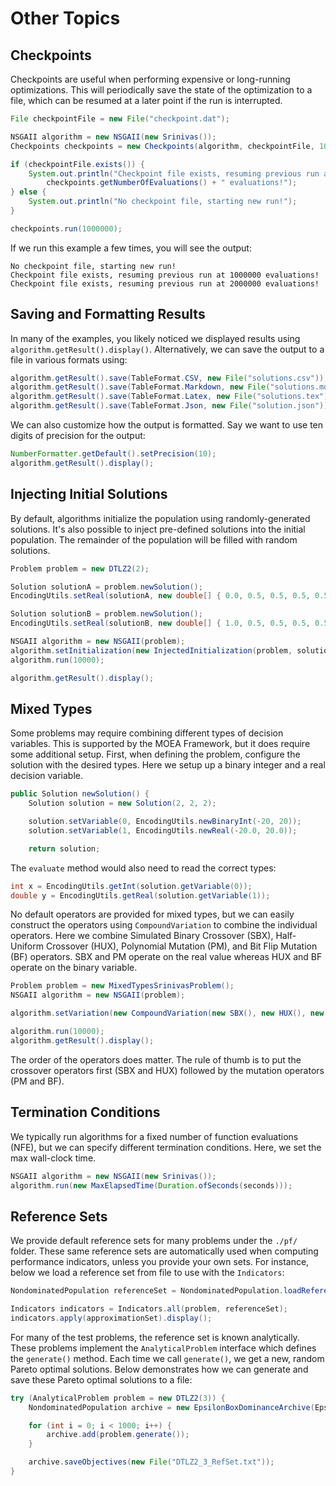 # Other Topics

## Checkpoints

Checkpoints are useful when performing expensive or long-running optimizations.  This will periodically save
the state of the optimization to a file, which can be resumed at a later point if the run is interrupted.

<!-- java:examples/org/moeaframework/examples/misc/CheckpointExample.java [37:49] -->

```java
File checkpointFile = new File("checkpoint.dat");

NSGAII algorithm = new NSGAII(new Srinivas());
Checkpoints checkpoints = new Checkpoints(algorithm, checkpointFile, 1000);

if (checkpointFile.exists()) {
    System.out.println("Checkpoint file exists, resuming previous run at " +
        checkpoints.getNumberOfEvaluations() + " evaluations!");
} else {
    System.out.println("No checkpoint file, starting new run!");
}

checkpoints.run(1000000);
```

If we run this example a few times, you will see the output:

```
No checkpoint file, starting new run!
Checkpoint file exists, resuming previous run at 1000000 evaluations!
Checkpoint file exists, resuming previous run at 2000000 evaluations!
```

## Saving and Formatting Results

In many of the examples, you likely noticed we displayed results using `algorithm.getResult().display()`.
Alternatively, we can save the output to a file in various formats using:

<!-- java:examples/org/moeaframework/examples/misc/SaveAndFormatResultsExample.java [41:44] -->

```java
algorithm.getResult().save(TableFormat.CSV, new File("solutions.csv"));
algorithm.getResult().save(TableFormat.Markdown, new File("solutions.md"));
algorithm.getResult().save(TableFormat.Latex, new File("solutions.tex"));
algorithm.getResult().save(TableFormat.Json, new File("solution.json"));
```

We can also customize how the output is formatted.  Say we want to use ten digits of precision
for the output:

<!-- java:examples/org/moeaframework/examples/misc/SaveAndFormatResultsExample.java [47:48] -->

```java
NumberFormatter.getDefault().setPrecision(10);
algorithm.getResult().display();
```

## Injecting Initial Solutions

By default, algorithms initialize the population using randomly-generated solutions.  It's also possible to inject
pre-defined solutions into the initial population.  The remainder of the population will be filled with random
solutions.

<!-- java:examples/org/moeaframework/examples/misc/InjectSolutionsExample.java [34:46] -->

```java
Problem problem = new DTLZ2(2);

Solution solutionA = problem.newSolution();
EncodingUtils.setReal(solutionA, new double[] { 0.0, 0.5, 0.5, 0.5, 0.5, 0.5, 0.5, 0.5, 0.5, 0.5, 0.5 });

Solution solutionB = problem.newSolution();
EncodingUtils.setReal(solutionB, new double[] { 1.0, 0.5, 0.5, 0.5, 0.5, 0.5, 0.5, 0.5, 0.5, 0.5, 0.5 });

NSGAII algorithm = new NSGAII(problem);
algorithm.setInitialization(new InjectedInitialization(problem, solutionA, solutionB));
algorithm.run(10000);

algorithm.getResult().display();
```

## Mixed Types

Some problems may require combining different types of decision variables.  This is supported by the MOEA Framework,
but it does require some additional setup.  First, when defining the problem, configure the solution with the desired
types.  Here we setup up a binary integer and a real decision variable.

<!-- java:examples/org/moeaframework/examples/misc/MixedTypesExample.java [62:68] -->

```java
public Solution newSolution() {
    Solution solution = new Solution(2, 2, 2);

    solution.setVariable(0, EncodingUtils.newBinaryInt(-20, 20));
    solution.setVariable(1, EncodingUtils.newReal(-20.0, 20.0));

    return solution;
```

The `evaluate` method would also need to read the correct types:

<!-- java:examples/org/moeaframework/examples/misc/MixedTypesExample.java [48:49] -->

```java
int x = EncodingUtils.getInt(solution.getVariable(0));
double y = EncodingUtils.getReal(solution.getVariable(1));
```

No default operators are provided for mixed types, but we can easily construct the operators using
`CompoundVariation` to combine the individual operators.  Here we combine Simulated Binary Crossover (SBX),
Half-Uniform Crossover (HUX), Polynomial Mutation (PM), and Bit Flip Mutation (BF) operators.  SBX and PM operate on
the real value whereas HUX and BF operate on the binary variable.

<!-- java:examples/org/moeaframework/examples/misc/MixedTypesExample.java [74:80] -->

```java
Problem problem = new MixedTypesSrinivasProblem();
NSGAII algorithm = new NSGAII(problem);

algorithm.setVariation(new CompoundVariation(new SBX(), new HUX(), new PM(), new BitFlip()));

algorithm.run(10000);
algorithm.getResult().display();
```

The order of the operators does matter.  The rule of thumb is to put the crossover operators first (SBX and HUX)
followed by the mutation operators (PM and BF).

## Termination Conditions

We typically run algorithms for a fixed number of function evaluations (NFE), but we can specify different termination
conditions.  Here, we set the max wall-clock time.

<!-- java:examples/org/moeaframework/examples/misc/MaxTimeTerminationExample.java [35:36] -->

```java
NSGAII algorithm = new NSGAII(new Srinivas());
algorithm.run(new MaxElapsedTime(Duration.ofSeconds(seconds)));
```

## Reference Sets

We provide default reference sets for many problems under the `./pf/` folder.  These same reference sets are
automatically used when computing performance indicators, unless you provide your own sets.  For instance, below
we load a reference set from file to use with the `Indicators`:

<!-- java:examples/Example2.java [44:47] -->

```java
NondominatedPopulation referenceSet = NondominatedPopulation.loadReferenceSet("pf/DTLZ2.2D.pf");

Indicators indicators = Indicators.all(problem, referenceSet);
indicators.apply(approximationSet).display();
```

For many of the test problems, the reference set is known analytically.  These problems implement the
`AnalyticalProblem` interface which defines the `generate()` method.  Each time we call `generate()`, we get
a new, random Pareto optimal solutions.  Below demonstrates how we can generate and save these Pareto optimal solutions
to a file:

<!-- java:examples/org/moeaframework/examples/misc/GenerateReferenceSetExample.java [36:44] -->

```java
try (AnalyticalProblem problem = new DTLZ2(3)) {
    NondominatedPopulation archive = new EpsilonBoxDominanceArchive(Epsilons.of(0.01));

    for (int i = 0; i < 1000; i++) {
        archive.add(problem.generate());
    }

    archive.saveObjectives(new File("DTLZ2_3_RefSet.txt"));
}
```
